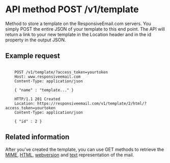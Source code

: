 # API method POST /v1/template

Method to store a template on the ResponsiveEmail.com servers. You simply POST
the entire JSON of your template to this end point. The API will return a link
to your new template in the Location header and in the id property in the output
JSON.

## Example request
<pre><code>
    POST /v1/template/?access_token=yourtoken
    Host: www.responsiveemail.com
    Content-Type: application/json

    { "name" : "template..." }

    HTTP/1.1 201 Created
    Location: https://responsiveemail.com/v1/template/2/html/?access_token=yourtoken
    Content-Type: application/json

    { "id" : 2 }
</code></pre>
## Related information

After you've created the template, you can use GET methods
to retrieve the <a href="/support/json/get-template-mime">MIME</a>,
<a href="/support/json/get-template-html">HTML</a>,
<a href="/support/json/get-template-webversion">webversion</a> and
<a href="/support/json/get-template-text">text</a> representation of the mail.
